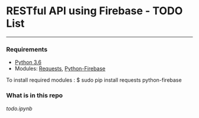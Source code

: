 # RESTful API using Firebase - TODO List

---
### Requirements
* [Python 3.6](https://www.python.org/downloads/)
* Modules: [Requests](http://docs.python-requests.org/en/master/), [Python-Firebase](https://pypi.python.org/pypi/python-firebase/1.2) 

To install required modules :
$ sudo pip install requests python-firebase

### What is in this repo

*todo.ipynb*



